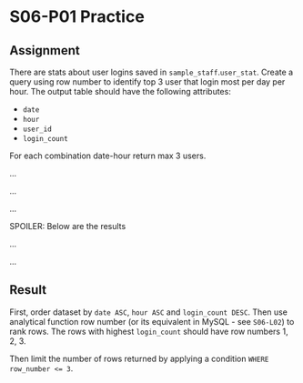 # S06-P01 Practice

## Assignment

There are stats about user logins saved in `sample_staff`.`user_stat`. Create a query using row number to identify top 3 user that login most per day per hour. The output table should have the following attributes:

* `date`
* `hour`
* `user_id`
* `login_count`

For each combination date-hour return max 3 users.

...

...

...

SPOILER: Below are the results

...

...

## Result


First, order dataset by `date ASC`, `hour ASC` and `login_count DESC`. Then use analytical function row number (or its equivalent in MySQL - see `S06-L02`) to rank rows. The rows with highest `login_count` should have row numbers 1, 2, 3.

Then limit the number of rows returned by applying a condition `WHERE row_number <= 3`.
